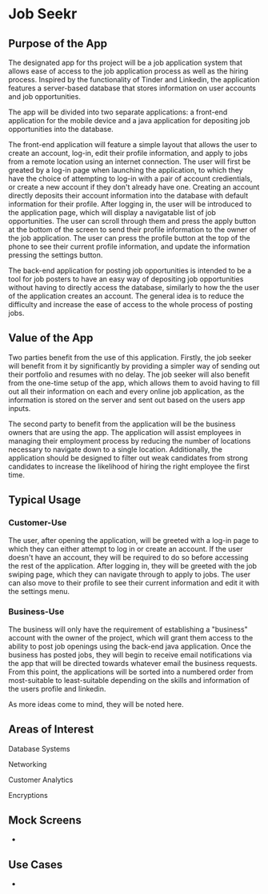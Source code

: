 # Job Seekr

## Purpose of the App
The designated app for ths project will be a job application system that allows ease of access to the job application process as well as the hiring process.  Inspired by the functionality of Tinder and Linkedin, the application features a server-based database that stores information on user accounts and job opportunities.  

The app will be divided into two separate applications: a front-end application for the mobile device and a java application for depositing job opportunities into the database.

The front-end application will feature a simple layout that allows the user to create an account, log-in, edit their profile information, and apply to jobs from a remote location using an internet connection.  The user will first be greated by a log-in page when launching the application, to which they have the choice of attempting to log-in with a pair of account credientials, or create a new account if they don't already have one.  Creating an account directly deposits their account information into the database with default information for their profile.  After logging in, the user will be introduced to the application page, which will display a navigatable list of job opportunities.  The user can scroll through them and press the apply button at the bottom of the screen to send their profile information to the owner of the job application.  The user can press the profile button at the top of the phone to see their current profile information, and update the information pressing the settings button.  

The back-end application for posting job opportunities is intended to be a tool for job posters to have an easy way of depositing job opportunities without having to directly access the database, similarly to how the the user of the application creates an account.  The general idea is to reduce the difficulty and increase the ease of access to the whole process of posting jobs.

## Value of the App
Two parties benefit from the use of this application.  Firstly, the job seeker will benefit from it by significantly by providing a simpler way of sending out their portfolio and resumes with no delay.  The job seeker will also benefit from the one-time setup of the app, which allows them to avoid having to fill out all their information on each and every online job application, as the information is stored on the server and sent out based on the users app inputs.  

The second party to benefit from the application will be the business owners that are using the app.  The application will assist employees in managing their employment process by reducing the number of locations necessary to navigate down to a single location.  Additionally, the application should be designed to filter out weak candidates from strong candidates to increase the likelihood of hiring the right employee the first time.  

## Typical Usage
### Customer-Use
The user, after opening the application, will be greeted with a log-in page to which they can either attempt to log in or create an account.  If the user doesn't have an account, they will be required to do so before accessing the rest of the application.  After logging in, they will be greeted with the job swiping page, which they can navigate through to apply to jobs.  The user can also move to their profile to see their current information and edit it with the settings menu.

### Business-Use
The business will only have the requirement of establishing a "business" account with the owner of the project, which will grant them access to the ability to post job openings using the back-end java application.  Once the business has posted jobs, they will begin to receive email notifications via the app that will be directed towards whatever email the business requests.  From this point, the applications will be sorted into a numbered order from most-suitable to least-suitable depending on the skills and information of the users profile and linkedin.


As more ideas come to mind, they will be noted here.

## Areas of Interest
Database Systems

Networking

Customer Analytics

Encryptions


## Mock Screens
-

## Use Cases
-
